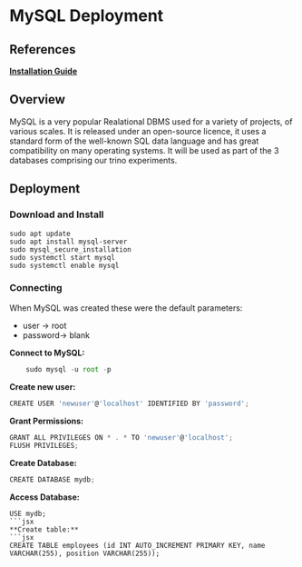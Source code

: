 # MySQL Deployment

## References

**[Installation Guide](https://dev.mysql.com/doc/mysql-installation-excerpt/8.0/en/data-directory-initialization.html)**

## Overview
MySQL is a very popular Realational DBMS used for a variety of projects, of various scales. It is released under an open-source licence, it uses a standard form of the well-known SQL data language and has great compatibility on many operating systems. It will be used as part of the 3 databases comprising our trino experiments.

## Deployment
### Download and Install
    sudo apt update
    sudo apt install mysql-server
    sudo mysql_secure_installation
    sudo systemctl start mysql
    sudo systemctl enable mysql
### Connecting   

When MySQL was created these were the default parameters:

* user → root
* password→ blank

**Connect to MySQL:**
```jsx
    sudo mysql -u root -p
```    
**Create new user:**
```jsx
CREATE USER 'newuser'@'localhost' IDENTIFIED BY 'password'; 
```
**Grant Permissions:**
```jsx
GRANT ALL PRIVILEGES ON * . * TO 'newuser'@'localhost';
FLUSH PRIVILEGES;
```
**Create Database:**
```jsx
CREATE DATABASE mydb;
```
**Access Database:**
```
USE mydb;
```jsx
**Create table:**
```jsx
CREATE TABLE employees (id INT AUTO_INCREMENT PRIMARY KEY, name VARCHAR(255), position VARCHAR(255));
```


